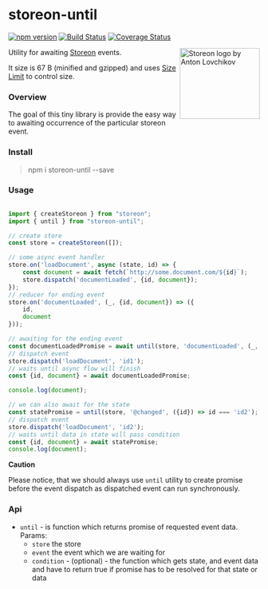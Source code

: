 # storeon-until

[![npm version](https://badge.fury.io/js/storeon-until.svg)](https://badge.fury.io/js/storeon-substore)
[![Build Status](https://travis-ci.org/majo44/storeon-until.svg?branch=master)](https://travis-ci.org/majo44/storeon-substore)
[![Coverage Status](https://coveralls.io/repos/github/majo44/storeon-until/badge.svg?branch=master)](https://coveralls.io/github/majo44/storeon-substore?branch=master)

<img src="https://storeon.github.io/storeon/logo.svg" align="right"
     alt="Storeon logo by Anton Lovchikov" width="160" height="142">
     
Utility for awaiting [Storeon](https://github.com/storeon/storeon) events.    

It size is 67 B (minified and gzipped) and uses [Size Limit](https://github.com/ai/size-limit) to control size.

### Overview
The goal of this tiny library is provide the easy way to awaiting occurrence of the particular
storeon event. 

### Install
> npm i storeon-until --save

### Usage
 
```javascript

import { createStoreon } from "storeon";
import { until } from "storeon-until";

// create store 
const store = createStoreon([]);

// some async event handler
store.on('loadDocument', async (state, id) => {
    const document = await fetch(`http://some.document.com/${id}`);
    store.dispatch('documentLoaded', {id, document});
});
// reducer for ending event
store.on('documentLoaded', (_, {id, document}) => ({
    id,
    document
}));

// awaiting for the ending event
const documentLoadedPromise = await until(store, 'documentLoaded', (_, {id}) => id === 'id1');
// dispatch event
store.dispatch('loadDocument', 'id1');
// waits until async flow will finish
const {id, document} = await documentLoadedPromise;

console.log(document);

// we can also await for the state
const statePromise = until(store, '@changed', ({id}) => id === 'id2');
// dispatch event
store.dispatch('loadDocument', 'id2');
// waits until data in state will pass condition
const {id, document} = await statePromise;
console.log(document);

```

**Caution**

Please notice, that we should always use `until` utility to create promise before the event dispatch 
as dispatched event can run synchronously.   

### Api
- `until` - is function which returns promise of requested event data. Params:
  - `store` the store
  - `event` the event which we are waiting for
  - `condition` - (optional) - the function which gets state, and event data and have to return true 
  if promise has to be resolved for that state or data  

